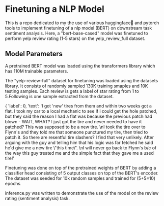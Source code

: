 # Finetuning a NLP Model

This is a repo dedicated to my the use of various huggingface🤗 and pytorch tools to implement finetuning of a nlp model (BERT) on downstream task sentiment analysis. Here, a "bert-base-cased" model was finetuned to perform yelp review rating (1-5 stars) on the yelp_review_full dataset.

## Model Parameters
A pretrained BERT model was loaded using the transformers library which has 110M trainable parameters. 

The "yelp-review-full" dataset for finetuning was loaded using the datasets library. It consists of randomly sampled 130K training smaples and 10K testing samples. Each review is gets a label of star rating from 1 to 5.Following is one sample extracted from the dataset. 

{
    'label': 0,
    'text': 'I got \'new\' tires from them and within two weeks got a flat. I took my car to a local mechanic to see if i could get the hole patched, but they said the reason I had a flat was because the previous patch had blown - WAIT, WHAT? I just got the tire and never needed to have it patched? This was supposed to be a new tire. \\nI took the tire over to Flynn\'s and they told me that someone punctured my tire, then tried to patch it. So there are resentful tire slashers? I find that very unlikely. After arguing with the guy and telling him that his logic was far fetched he said he\'d give me a new tire \\"this time\\". \\nI will never go back to Flynn\'s b/c of the way this guy treated me and the simple fact that they gave me a used tire!'

Finetuning was done on top of the pretrained weights of BERT by adding a classifier head consisting of 5 output classes on top of the BERT's encoder. The dataset was seeded for 10k random samples and trained for (5+5=10) epochs. 

inference.py was written to demonstrate the use of the model on the review rating (sentiment analysis) task. 

